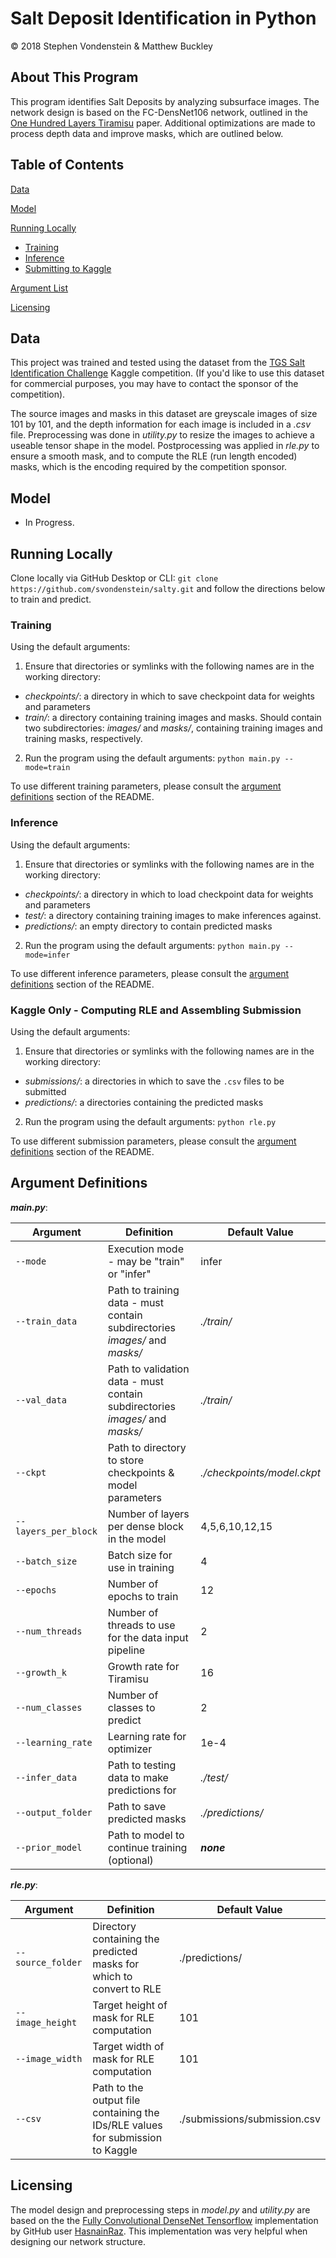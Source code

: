 Salt Deposit Identification in Python
==================

© 2018 Stephen Vondenstein & Matthew Buckley

## About This Program

This program identifies Salt Deposits by analyzing subsurface images. The network design is based on the FC-DensNet106 network, outlined in the [One Hundred Layers Tiramisu](https://arxiv.org/pdf/1611.09326.pdf) paper. Additional optimizations are made to process depth data and improve masks, which are outlined below.

## Table of Contents

[Data](#data)

[Model](#model)

[Running Locally](#running-locally)
* [Training](#training)
* [Inference](#inference)
* [Submitting to Kaggle](#kaggle-only)

[Argument List](#argument-definitions)

[Licensing](#licensing)

## Data

This project was trained and tested using the dataset from the [TGS Salt Identification Challenge](https://www.kaggle.com/c/tgs-salt-identification-challenge) Kaggle competition. (If you'd like to use this dataset for commercial purposes, you may have to contact the sponsor of the competition).

The source images and masks in this dataset are greyscale images of size 101 by 101, and the depth information for each image is included in a _.csv_ file. Preprocessing was done in _utility.py_ to resize the images to achieve a useable tensor shape in the model. Postprocessing was applied in _rle.py_ to ensure a smooth mask, and to compute the RLE (run length encoded) masks, which is the encoding required by the competition sponsor.

## Model

- In Progress.

## Running Locally

Clone locally via GitHub Desktop or CLI: `git clone https://github.com/svondenstein/salty.git` and follow the directions below to train and predict.

### Training

Using the default arguments:
1. Ensure that directories or symlinks with the following names are in the working directory:
- _checkpoints/_: a directory in which to save checkpoint data for weights and parameters
- _train/_: a directory containing training images and masks. Should contain two subdirectories: _images/_ and _masks/_, containing training images and training masks, respectively.
2. Run the program using the default arguments: `python main.py --mode=train`

To use different training parameters, please consult the [argument definitions](#argument-definitions) section of the README.

### Inference

Using the default arguments:
1. Ensure that directories or symlinks with the following names are in the working directory:
- _checkpoints/_: a directory in which to load checkpoint data for weights and parameters
- _test/_: a directory containing training images to make inferences against.
- _predictions/_: an empty directory to contain predicted masks
2. Run the program using the default arguments: `python main.py --mode=infer`

To use different inference parameters, please consult the [argument definitions](#argument-definitions) section of the README.

### Kaggle Only - Computing RLE and Assembling Submission

Using the default arguments:
1. Ensure that directories or symlinks with the following names are in the working directory:
- _submissions/_: a directories in which to save the `.csv` files to be submitted
- _predictions/_: a directories containing the predicted masks
2. Run the program using the default arguments: `python rle.py`

To use different submission parameters, please consult the [argument definitions](#argument-definitions) section of the README.

## Argument Definitions

_**main.py**_:

| Argument | Definition | Default Value |
| --- | --- | --- |
| `--mode` | Execution mode - may be "train" or "infer" | infer |
| `--train_data` | Path to training data - must contain subdirectories _images/_ and _masks/_ | _./train/_ |
| `--val_data` | Path to validation data - must contain subdirectories _images/_ and _masks/_ | _./train/_ |
| `--ckpt` | Path to directory to store checkpoints & model parameters | _./checkpoints/model.ckpt_ |
| `--layers_per_block` | Number of layers per dense block in the model | 4,5,6,10,12,15 |
| `--batch_size` | Batch size for use in training | 4 |
| `--epochs` | Number of epochs to train | 12 |
| `--num_threads` | Number of threads to use for the data input pipeline | 2 |
| `--growth_k` | Growth rate for Tiramisu | 16 |
| `--num_classes` | Number of classes to predict | 2 |
| `--learning_rate` | Learning rate for optimizer | 1e-4 |
| `--infer_data` | Path to testing data to make predictions for | _./test/_ |
| `--output_folder` | Path to save predicted masks | _./predictions/_ |
| `--prior_model` | Path to model to continue training (optional) | _**none**_ |

_**rle.py**_:

| Argument | Definition | Default Value |
| --- | --- | --- |
| `--source_folder` | Directory containing the predicted masks for which to convert to RLE | ./predictions/ |
| `--image_height` | Target height of mask for RLE computation | 101 |
| `--image_width` | Target width of mask for RLE computation | 101 |
| `--csv` | Path to the output file containing the IDs/RLE values for submission to Kaggle | ./submissions/submission.csv |

## Licensing

The model design and preprocessing steps in _model.py_ and _utility.py_ are based on the the [Fully Convolutional DenseNet Tensorflow](https://github.com/HasnainRaz/FC-DenseNet-TensorFlow) implementation by GitHub user [HasnainRaz](https://github.com/HasnainRaz). This implementation was very helpful when designing our network structure.

